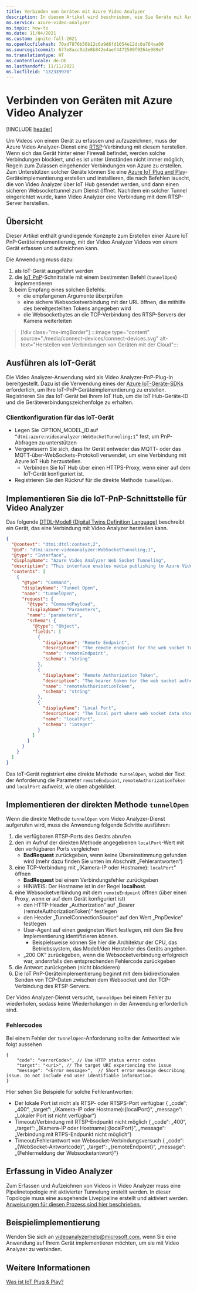 ```yaml
---
title: Verbinden von Geräten mit Azure Video Analyzer
description: In diesem Artikel wird beschrieben, wie Sie Geräte mit Azure Video Analyzer verbinden.
ms.service: azure-video-analyzer
ms.topic: how-to
ms.date: 11/04/2021
ms.custom: ignite-fall-2021
ms.openlocfilehash: 70ad7876b56b12c6a9d6fd1654e12dc0a764aa00
ms.sourcegitcommit: 677e8acc9a2e8b842e4aef4472599f9264e989e7
ms.translationtype: HT
ms.contentlocale: de-DE
ms.lasthandoff: 11/11/2021
ms.locfileid: "132339970"
---
```

# <a name="connect-devices-to-azure-video-analyzer"></a>Verbinden von Geräten mit Azure Video Analyzer

[!INCLUDE [header](includes/cloud-env.md)]

Um Videos von einem Gerät zu erfassen und aufzuzeichnen, muss der Azure Video Analyzer-Dienst eine [RTSP](../terminology.md#rtsp)-Verbindung mit diesem herstellen. Wenn sich das Gerät hinter einer Firewall befindet, werden solche Verbindungen blockiert, und es ist unter Umständen nicht immer möglich, Regeln zum Zulassen eingehender Verbindungen von Azure zu erstellen. Zum Unterstützen solcher Geräte können Sie eine [Azure IoT Plug and Play](../../../iot-develop/overview-iot-plug-and-play.md)-Geräteimplementierung erstellen und installieren, die nach Befehlen lauscht, die von Video Analyzer über IoT Hub gesendet werden, und dann einen sicheren Websockettunnel zum Dienst öffnet. Nachdem ein solcher Tunnel eingerichtet wurde, kann Video Analyzer eine Verbindung mit dem RTSP-Server herstellen.

## <a name="overview"></a>Übersicht 

Dieser Artikel enthält grundlegende Konzepte zum Erstellen einer Azure IoT PnP-Geräteimplementierung, mit der Video Analyzer Videos von einem Gerät erfassen und aufzeichnen kann. 

Die Anwendung muss dazu: 

1. als IoT-Gerät ausgeführt werden 
1. die [IoT PnP](../../../iot-develop/overview-iot-plug-and-play.md)-Schnittstelle mit einem bestimmten Befehl (`tunnelOpen`) implementieren 
1. beim Empfang eines solchen Befehls: 
   * die empfangenen Argumente überprüfen 
   * eine sichere Websocketverbindung mit der URL öffnen, die mithilfe des bereitgestellten Tokens angegeben wird
   * die Websocketbytes an die TCP-Verbindung des RTSP-Servers der Kamera weiterleiten

> [!div class="mx-imgBorder"]
> :::image type="content" source="./media/connect-devices/connect-devices.svg" alt-text="Herstellen von Verbindungen von Geräten mit der Cloud":::

## <a name="run-as-an-iot-device"></a>Ausführen als IoT-Gerät 

Die Video Analyzer-Anwendung wird als Video Analyzer-PnP-Plug-In bereitgestellt. Dazu ist die Verwendung eines der [Azure IoT-Geräte-SDKs](../../../iot-develop/libraries-sdks.md#device-sdks) erforderlich, um Ihre IoT-PnP-Geräteimplementierung zu erstellen. Registrieren Sie das IoT-Gerät bei Ihrem IoT Hub, um die IoT Hub-Geräte-ID und die Geräteverbindungszeichenfolge zu erhalten.

### <a name="iot-device-clientconfiguration"></a>Clientkonfiguration für das IoT-Gerät

* Legen Sie  OPTION_MODEL_ID auf `“dtmi:azure:videoanalyzer:WebSocketTunneling;1”` fest, um PnP-Abfragen zu unterstützen  
* Vergewissern Sie sich, dass Ihr Gerät entweder das MQTT- oder das MQTT-über-WebSockets-Protokoll verwendet, um eine Verbindung mit Azure IoT Hub herzustellen. 
    * Verbinden Sie IoT Hub über einen HTTPS-Proxy, wenn einer auf dem IoT-Gerät konfiguriert ist.  
* Registrieren Sie den Rückruf für die direkte Methode  `tunnelOpen` . 

## <a name="implement-the-iot-pnp-interface-for-video-analyzer"></a>Implementieren Sie die IoT-PnP-Schnittstelle für Video Analyzer

Das folgende [DTDL-Modell (Digital Twins Definition Language)](https://github.com/Azure/opendigitaltwins-dtdl) beschreibt ein Gerät, das eine Verbindung mit Video Analyzer herstellen kann.

```json
{
  "@context": "dtmi:dtdl:context;2",
  "@id": "dtmi:azure:videoanalyzer:WebSocketTunneling;1",
  "@type": "Interface",
  "displayName": "Azure Video Analyzer Web Socket Tunneling",
  "description": "This interface enables media publishing to Azure Video Analyzer service from a RTSP compatible device which is located behind a firewall or NAT device.",
  "contents": [
    {
      "@type": "Command",
      "displayName": "Tunnel Open",
      "name": "tunnelOpen",
      "request": {
        "@type": "CommandPayload",
        "displayName": "Parameters",
        "name": "parameters",
        "schema": {
          "@type": "Object",
          "fields": [
            {
              "displayName": "Remote Endpoint",
              "description": "The remote endpoint for the web socket tunnel.",
              "name": "remoteEndpoint",
              "schema": "string"
            },
            {
              "displayName": "Remote Authorization Token",
              "description": "The bearer token for the web socket authentication.",
              "name": "remoteAuthorizationToken",
              "schema": "string"
            },
            {
              "displayName": "Local Port",
              "description": "The local port where web socket data should be tunneled to.",
              "name": "localPort",
              "schema": "integer"
            }
          ]
        }
      }
    }
  ]
}
```

Das IoT-Gerät registriert eine direkte Methode  `tunnelOpen`, wobei der Text der Anforderung die Parameter `remoteEndpoint`, `remoteAuthorizationToken` und `localPort` aufweist, wie oben abgebildet.

## <a name="implement-the-direct-method-tunnelopen"></a>Implementieren der direkten Methode `tunnelOpen`
Wenn die direkte Methode `tunnelOpen` vom Video Analyzer-Dienst aufgerufen wird, muss die Anwendung folgende Schritte ausführen:

1. die verfügbaren RTSP-Ports des Geräts abrufen
1. den im Aufruf der direkten Methode angegebenen `localPort`-Wert mit den verfügbaren Ports vergleichen
   * **BadRequest** zurückgeben, wenn keine Übereinstimmung gefunden wird (mehr dazu finden Sie unten im Abschnitt „Fehlerantworten“)
1. eine TCP-Verbindung mit „(Kamera-IP oder Hostname): `localPort`" öffnen
   * **BadRequest** bei einem Verbindungsfehler zurückgeben
   * HINWEIS: Der Hostname ist in der Regel **localhost**.
1. eine Websocketverbindung mit dem `remoteEndpoint` öffnen (über einen Proxy, wenn er auf dem Gerät konfiguriert ist)
   * den HTTP-Header „Authorization“ auf „Bearer (remoteAuthorizationToken)“ festlegen
   * den Header „TunnelConnectionSource“ auf den Wert „PnpDevice“ festlegen
   * User-Agent auf einen geeigneten Wert festlegen, mit dem Sie Ihre Implementierung identifizieren können. 
      * Beispielsweise können Sie hier die Architektur der CPU, das Betriebssystem, das Modell/den Hersteller des Geräts angeben.
   * „200 OK“ zurückgeben, wenn die Websocketverbindung erfolgreich war, andernfalls den entsprechenden Fehlercode zurückgeben
1. die Antwort zurückgeben (nicht blockieren)
1. Die IoT PnP-Geräteimplementierung beginnt mit dem bidirektionalen Senden von TCP-Daten zwischen dem Websocket und der TCP-Verbindung des RTSP-Servers.

Der Video Analyzer-Dienst versucht, `tunnelOpen` bei einem Fehler zu wiederholen, sodass keine Wiederholungen in der Anwendung erforderlich sind.

### <a name="error-responses"></a>Fehlercodes
Bei einem Fehler der `tunnelOpen`-Anforderung sollte der Antworttext wie folgt aussehen

```
{
    "code": "<errorCode>", // Use HTTP status error codes
    "target": "<uri>", // The target URI experiencing the issue
    "message": "<Error message>",  // Short error message describing issue. Do not include end user identifiable information.
}
```
Hier sehen Sie Beispiele für solche Fehlerantworten:

* Der lokale Port ist nicht als RTSP- oder RTSPS-Port verfügbar { „code“: „400“, „target“: „(Kamera-IP oder Hostname):{localPort}“, „message“: „Lokaler Port ist nicht verfügbar“}
* Timeout/Verbindung mit RTSP-Endpunkt nicht möglich { „code“: „400“, „target“: „(Kamera-IP oder Hostname):{localPort}“, „message“: „Verbindung mit RTPS-Endpunkt nicht möglich“}
*   Timeout/Fehlerantwort von Websocket-Verbindungsversuch { „code“: „{WebSocket-Antwortcode}“, „target“: „{remoteEndpoint}“, „message“: „{Fehlermeldung der Websocketantwort}“}


## <a name="ingestion-to-video-analyzer"></a>Erfassung in Video Analyzer
Zum Erfassen und Aufzeichnen von Videos in Video Analyzer muss eine Pipelinetopologie mit aktivierter Tunnelung erstellt werden. In dieser Topologie muss eine ausgehende Livepipeline erstellt und aktiviert werden. [Anweisungen für diesen Prozess sind hier beschrieben.](use-remote-device-adapter.md#create-pipeline-topology-in-the-video-analyzer-service)

 
## <a name="example-implementation"></a>Beispielimplementierung
Wenden Sie sich an videoanalyzerhelp@microsoft.com, wenn Sie eine Anwendung auf Ihrem Gerät implementieren möchten, um sie mit Video Analyzer zu verbinden.

## <a name="see-also"></a>Weitere Informationen 

[Was ist IoT Plug &amp; Play?](../../../iot-develop/overview-iot-plug-and-play.md)
